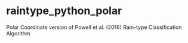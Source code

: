 # raintype_python_polar
Polar Coordinate version of Powell et al. (2016) Rain-type Classification Algorithm
